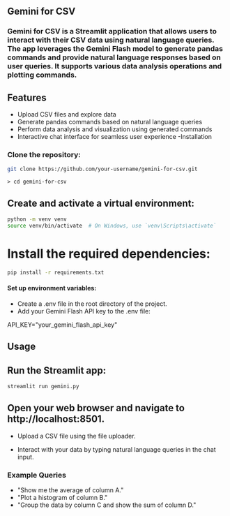## Gemini for CSV
### Gemini for CSV is a Streamlit application that allows users to interact with their CSV data using natural language queries. The app leverages the Gemini Flash model to generate pandas commands and provide natural language responses based on user queries. It supports various data analysis operations and plotting commands.

## Features
- Upload CSV files and explore data
- Generate pandas commands based on natural language queries
- Perform data analysis and visualization using generated commands
- Interactive chat interface for seamless user experience
-Installation

### Clone the repository:


``` bash
git clone https://github.com/your-username/gemini-for-csv.git
```
```
> cd gemini-for-csv
```

## Create and activate a virtual environment:

```bash
python -m venv venv
source venv/bin/activate  # On Windows, use `venv\Scripts\activate`
```

# Install the required dependencies:

```bash
pip install -r requirements.txt
```

#### Set up environment variables:

- Create a .env file in the root directory of the project.
- Add your Gemini Flash API key to the .env file:


API_KEY="your_gemini_flash_api_key"

## Usage
## Run the Streamlit app:

```bash
streamlit run gemini.py

```
## Open your web browser and navigate to http://localhost:8501.

- Upload a CSV file using the file uploader.

- Interact with your data by typing natural language queries in the chat input.

### Example Queries
- "Show me the average of column A."
- "Plot a histogram of column B."
- "Group the data by column C and show the sum of column D."
